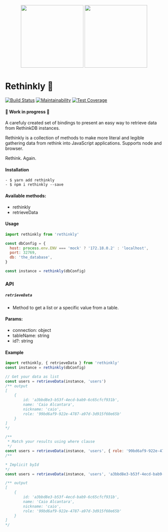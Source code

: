 <p align="center">
	<img src="https://deepstreamhub.com/open-source/integrations/db-rethinkdb/deepstream-rethinkdb.png" width="200px"/>
	<img src="https://upload.wikimedia.org/wikipedia/commons/thumb/9/99/Unofficial_JavaScript_logo_2.svg/1200px-Unofficial_JavaScript_logo_2.svg.png" width="200px"/>

</p>

# Rethinkly 🚀

[![Build Status](https://jenkins.caioalcantara.dev/buildStatus/icon?job=rethinkly)](https://jenkins.caioalcantara.dev/job/rethinkly/32)
[![Maintainability](https://api.codeclimate.com/v1/badges/171166ddf3def955c383/maintainability)](https://codeclimate.com/github/clucasalcantara/rethinkly/maintainability) [![Test Coverage](https://api.codeclimate.com/v1/badges/171166ddf3def955c383/test_coverage)](https://codeclimate.com/github/clucasalcantara/rethinkly/test_coverage)

#### 👷 Work in progress 🚧

A carefuly created set of bindings to present an easy way to retrieve data from RethinkDB instances.

Rethinkly is a collection of methods to make more literal and legible gathering data from rethink into JavaScript applications. Supports node and browser.

Rethink. Again.

#### Installation

```
- $ yarn add rethinkly
- $ npm i rethinkly --save
```

#### Available methods:

- rethinkly
- retrieveData

#### Usage

```javascript
import rethinkly from 'rethinkly'

const dbConfig = {
  host: process.env.ENV === 'mock' ? '172.18.0.2' : 'localhost',
  port: 32769,
  db: 'the_database',
}

const instance = rethinkly(dbConfig)
```

### API

##### `retrieveData`

- Method to get a list or a specific value from a table.

#### Params:

- connection: object
- tableName: string
- id?: string

#### Example

```javascript
import rethinkly, { retrieveData } from 'rethinkly'
const instance = rethinkly(dbConfig)

// Get your data as list
const users = retrieveData(instance, 'users')
/** output 
[
    {
        id: 'a3bbd8e3-b53f-4ecd-bab9-6c65cfcf931b',
        name: 'Caio Alcantara',
        nickname: 'caio',
        role: '99bd6af9-922e-4787-a97d-3d915f60e65b'
    }
]
*/

/**
 * Match your results using where clause
 */
const users = retrieveData(instance, 'users', { role: '99bd6af9-922e-4787-a97d-3d915f60e65b' })
/**

* Implicit byId
*/
const users = retrieveData(instance, 'users', 'a3bbd8e3-b53f-4ecd-bab9-6c65cfcf931b')

/** output 
[
    {
        id: 'a3bbd8e3-b53f-4ecd-bab9-6c65cfcf931b',
        name: 'Caio Alcantara',
        nickname: 'caio',
        role: '99bd6af9-922e-4787-a97d-3d915f60e65b'
    }
]
*/
```
